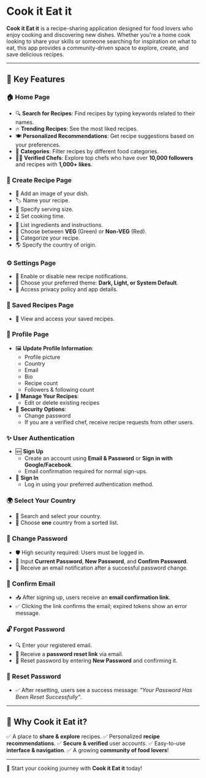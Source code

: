 ﻿# Cook it Eat it

**Cook it Eat it** is a recipe-sharing application designed for food lovers who enjoy cooking and discovering new dishes. Whether you're a home cook looking to share your skills or someone searching for inspiration on what to eat, this app provides a community-driven space to explore, create, and save delicious recipes.

---

## 📌 Key Features

### 🏠 Home Page
- 🔍 **Search for Recipes**: Find recipes by typing keywords related to their names.
- 🔥 **Trending Recipes**: See the most liked recipes.
- 🍽 **Personalized Recommendations**: Get recipe suggestions based on your preferences.
- 📂 **Categories**: Filter recipes by different food categories.
- 👨‍🍳 **Verified Chefs**: Explore top chefs who have over **10,000 followers** and recipes with **1,000+ likes**.

### 📝 Create Recipe Page
- 📸 Add an image of your dish.
- 🏷 Name your recipe.
- 👥 Specify serving size.
- ⏳ Set cooking time.
- 🧾 List ingredients and instructions.
- 🥗 Choose between **VEG** (Green) or **Non-VEG** (Red).
- 📌 Categorize your recipe.
- 🌎 Specify the country of origin.

### ⚙️ Settings Page
- 🔔 Enable or disable new recipe notifications.
- 🌙 Choose your preferred theme: **Dark, Light, or System Default**.
- 📃 Access privacy policy and app details.

### 📌 Saved Recipes Page
- 📂 View and access your saved recipes.

### 👤 Profile Page
- 🖼 **Update Profile Information**:
  - Profile picture
  - Country
  - Email
  - Bio
  - Recipe count
  - Followers & following count
- 📑 **Manage Your Recipes**:
  - Edit or delete existing recipes
- 🔐 **Security Options**:
  - Change password
  - If you are a verified chef, receive recipe requests from other users.

### ✨ User Authentication
- 🆕 **Sign Up**
  - Create an account using **Email & Password** or **Sign in with Google/Facebook**.
  - Email confirmation required for normal sign-ups.
- 🔑 **Sign In**
  - Log in using your preferred authentication method.

### 🌍 Select Your Country
- 🔎 Search and select your country.
- 📌 Choose **one** country from a sorted list.

### 🔑 Change Password
- 🛡 High security required: Users must be logged in.
- 🔁 Input **Current Password**, **New Password**, and **Confirm Password**.
- 📩 Receive an email notification after a successful password change.

### 📧 Confirm Email
- 📥 After signing up, users receive an **email confirmation link**.
- ✅ Clicking the link confirms the email; expired tokens show an error message.

### 🔓 Forgot Password
- 🔍 Enter your registered email.
- 📩 Receive a **password reset link** via email.
- 🔑 Reset password by entering **New Password** and confirming it.

### 🔄 Reset Password
- ✅ After resetting, users see a success message: *"Your Password Has Been Reset Successfully"*.

---

## 🎯 Why Cook it Eat it?
✅ A place to **share & explore** recipes.
✅ Personalized **recipe recommendations**.
✅ **Secure & verified** user accounts.
✅ Easy-to-use **interface & navigation**.
✅ A growing **community of food lovers**!

---

🚀 Start your cooking journey with **Cook it Eat it** today!

